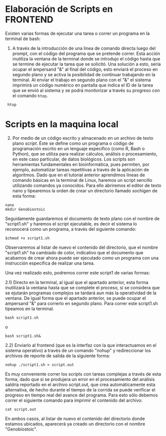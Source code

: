 # Elaboración de Scripts en FRONTEND

Existen varias formas de ejecutar una tarea o correr un programa en la terminal de  bash:

 1) A través de la introducción de una linea de comando directa luego del prompt, con el código del programa que se pretende correr. Esta acción inutiliza la ventana de la terminal donde se introdujo el código hasta que se termine de ejecutar la tarea que se solicitó. Una solución a esto, sería ocupar el ampersand "&" al final del código, esto enviará el proceso en segundo plano y se activa la posibilidad de continuar trabajando en la terminal. Al enviar el trabajo en segundo plano con el "&" el sistema imprimirá un código numérico en pantalla que indica el ID de la tarea que se envió al sistema y se podrá monitorizar a través su progreso con el comando ```htop```.

```
 htop
```

# Scripts en la maquina local

2) Por medio de un código escrito y almacenado en un archivo de texto plano *script*. Éste se define como un programa o código de programación escrito en un lenguaje específico (como R, Bash o Python), que se utiliza para realizar cálculos, análisis o procesamiento, en este caso particular, de datos biológicos. Los scripts son herramientas fundamentales en bioinformática, pues permiten, por ejemplo, automatizar tareas repetitivas a través de la aplicación de algoritmos. Dado que en el tutorial anterior aprendimos líneas de comando básicas en la terminal de Linux, haremos un script sencillo utilizando comandos ya conocidos. Para ello abriremos el editor de texto nano y tipearemos la orden de crear un directorio llamado sochigen de esta forma:
    
```
nano
mkdir Genobiostoic
```


Seguidamente guardaremos el documento de texto plano con el nombre de "script1.sh" y haremos el script ejecutable, es decir el sistema lo reconocerá como un programa, a través del siguiente comando:
```
$chmod +x script1.sh
```
Observaremos al listar de nuevo el contenido del directorio, que el nombre "script1.sh" ha cambiado de color, indicativo que el documento que acabamos de crear ahora puede ser ejecutado como un programa con una instrucción específica de realizar una tarea.

Una vez realizado esto, podremos correr este script1 de varias formas:

2.1) Directo en la terminal, al igual que el apartado anterior, esta forma inutilizará la ventana hasta que se complete el proceso, si se considera que se ejutarán programas complejos se tardará aun más la operatividad de la ventana. De igual forma que el apartado anterior, se puede ocupar el ampersand "&" para correrlo en segundo plano. Para correr este script1.sh tipeamos en la terminal.
```
bash script1.sh
```
o
```
bash script1.sh&
```

2.2) Enviarlo al frontend (que es la interfaz con la que interactuamos en el sistema operativo) a través de un comando "nohup" y redireccionar los archivos de reporte de salida de la siguiente forma:
```
nohup ./script1.sh > script.out
```

Es muy conveniente correr los scripts con tareas complejas a través de esta forma, dado que si se produjera un error en el procesamiento del análisis saldría reportado en el archivo script.out, que crea automáticamente esta alternativa, de hecho durante el tiempo de la corrida se puede verificar el progreso en tiempo real del avance del programa. Para esto sólo debemos correr el siguiente comando para imprimir el contenido del archivo:
```
cat script.out
```
En ambos casos, al listar de nuevo el contenido del directorio donde estamos ubicados, aparecerá ya creado un directorio con el nombre "Genobiostoic".




